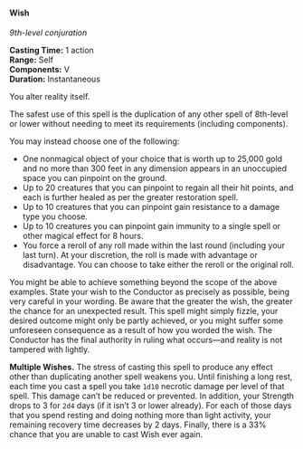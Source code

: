 #### Wish
<!-- TODO Check and tag this spell-->
<!-- markdownlint-disable-next-line no-emphasis-as-heading -->
_9th-level conjuration_

**Casting Time:** 1 action \
**Range:** Self \
**Components:** V \
**Duration:** Instantaneous

You alter reality itself.

The safest use of this spell is the duplication of any other spell of 8th-level or lower without needing to meet its requirements (including components).

You may instead choose one of the following:

- One nonmagical object of your choice that is worth up to 25,000 gold and no more than 300 feet in any dimension appears in an unoccupied space you can pinpoint on the ground.
- Up to 20 creatures that you can pinpoint to regain all their hit points, and each is further healed as per the greater restoration spell.
- Up to 10 creatures that you can pinpoint gain resistance to a damage type you choose.
- Up to 10 creatures you can pinpoint gain immunity to a single spell or other magical effect for 8 hours.
- You force a reroll of any roll made within the last round (including your last turn).
  At your discretion, the roll is made with advantage or disadvantage. You can choose to take either the reroll or the original roll.

You might be able to achieve something beyond the scope of the above examples.
State your wish to the Conductor as precisely as possible, being very careful in your wording.
Be aware that the greater the wish, the greater the chance for an unexpected result.
This spell might simply fizzle, your desired outcome might only be partly achieved, or you might suffer some unforeseen consequence as a result of how you worded the wish.
The Conductor has the final authority in ruling what occurs—and reality is not tampered with lightly.

**Multiple Wishes.**
The stress of casting this spell to produce any effect other than duplicating another spell weakens you.
Until finishing a long rest, each time you cast a spell you take `1d10` necrotic damage per level of that spell.
This damage can’t be reduced or prevented.
In addition, your Strength drops to 3 for `2d4` days (if it isn’t 3 or lower already).
For each of those days that you spend resting and doing nothing more than light activity, your remaining recovery time decreases by 2 days.
Finally, there is a 33% chance that you are unable to cast Wish ever again.
